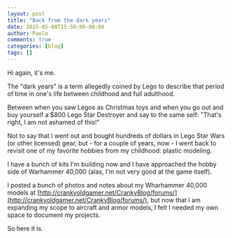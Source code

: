 ```yaml
---
layout: post
title: "Back from the dark years"
date: 2015-05-08T15:50:00-08:00
author: Paolo
comments: true
categories: [blog]
tags: []
---
```

Hi again, it's me.

The "dark years" is a term allegedly coined by Lego to describe that period of time in one's life between childhood and full adulthood.

Between when you saw Legos as Christmas toys and when you go out and buy yourself a $800 Lego Star Destroyer and say to the same self: "That's right, I am not ashamed of this!"

Not to say that I went out and bought hundreds of dollars in Lego Star Wars (or other licensed) gear, but - for a couple of years, now - I went back to revisit one of my favorite hobbies from my childhood: plastic modeling.

I have a bunch of kits I'm building now and I have approached the hobby side of Warhammer 40,000 (alas, I'm not very good at the game itself).

I posted a bunch of photos and notes about my Wharhammer 40,000 models at [http://crankyoldgamer.net/CrankyBlog/forums/](http://crankyoldgamer.net/CrankyBlog/forums/), but now that I am expanding my scope to aircraft and armor models, I felt I needed my own space to document my projects.

So here it is.

